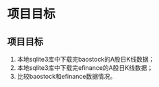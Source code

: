 # 项目目标

## 项目目标

1. 本地sqlite3库中下载完baostock的A股日K线数据；
2. 本地sqlite3库中下载完efinance的A股日K线数据；
3. 比较baostock和efinance数据情况。
